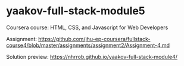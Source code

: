 # yaakov-full-stack-module5
Coursera course: HTML, CSS, and Javascript for Web Developers 


Assignment: https://github.com/jhu-ep-coursera/fullstack-course4/blob/master/assignments/assignment2/Assignment-4.md 

Solution preview: https://nhrrob.github.io/yaakov-full-stack-module4/
